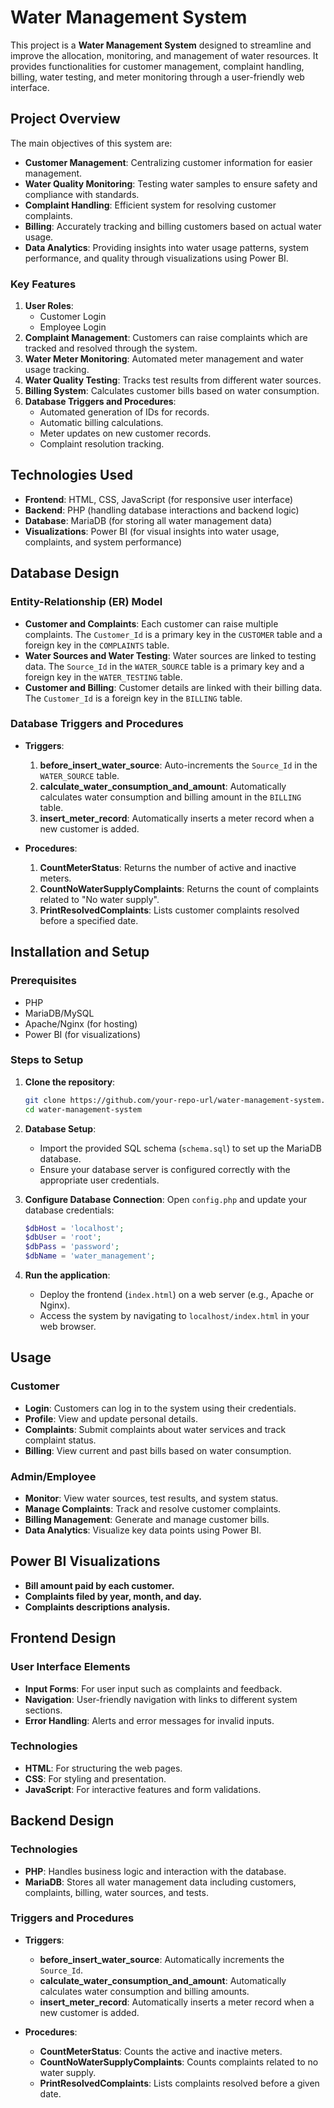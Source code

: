 # Water Management System

This project is a **Water Management System** designed to streamline and improve the allocation, monitoring, and management of water resources. It provides functionalities for customer management, complaint handling, billing, water testing, and meter monitoring through a user-friendly web interface.

## Project Overview
The main objectives of this system are:
- **Customer Management**: Centralizing customer information for easier management.
- **Water Quality Monitoring**: Testing water samples to ensure safety and compliance with standards.
- **Complaint Handling**: Efficient system for resolving customer complaints.
- **Billing**: Accurately tracking and billing customers based on actual water usage.
- **Data Analytics**: Providing insights into water usage patterns, system performance, and quality through visualizations using Power BI.

### Key Features
1. **User Roles**:
   - Customer Login
   - Employee Login
2. **Complaint Management**: Customers can raise complaints which are tracked and resolved through the system.
3. **Water Meter Monitoring**: Automated meter management and water usage tracking.
4. **Water Quality Testing**: Tracks test results from different water sources.
5. **Billing System**: Calculates customer bills based on water consumption.
6. **Database Triggers and Procedures**:
   - Automated generation of IDs for records.
   - Automatic billing calculations.
   - Meter updates on new customer records.
   - Complaint resolution tracking.

## Technologies Used
- **Frontend**: HTML, CSS, JavaScript (for responsive user interface)
- **Backend**: PHP (handling database interactions and backend logic)
- **Database**: MariaDB (for storing all water management data)
- **Visualizations**: Power BI (for visual insights into water usage, complaints, and system performance)

## Database Design

### Entity-Relationship (ER) Model
- **Customer and Complaints**: Each customer can raise multiple complaints. The `Customer_Id` is a primary key in the `CUSTOMER` table and a foreign key in the `COMPLAINTS` table.
- **Water Sources and Water Testing**: Water sources are linked to testing data. The `Source_Id` in the `WATER_SOURCE` table is a primary key and a foreign key in the `WATER_TESTING` table.
- **Customer and Billing**: Customer details are linked with their billing data. The `Customer_Id` is a foreign key in the `BILLING` table.

### Database Triggers and Procedures
- **Triggers**:
    1. **before_insert_water_source**: Auto-increments the `Source_Id` in the `WATER_SOURCE` table.
    2. **calculate_water_consumption_and_amount**: Automatically calculates water consumption and billing amount in the `BILLING` table.
    3. **insert_meter_record**: Automatically inserts a meter record when a new customer is added.
    
- **Procedures**:
    1. **CountMeterStatus**: Returns the number of active and inactive meters.
    2. **CountNoWaterSupplyComplaints**: Returns the count of complaints related to "No water supply".
    3. **PrintResolvedComplaints**: Lists customer complaints resolved before a specified date.

## Installation and Setup

### Prerequisites
- PHP
- MariaDB/MySQL
- Apache/Nginx (for hosting)
- Power BI (for visualizations)

### Steps to Setup

1. **Clone the repository**:
    ```bash
    git clone https://github.com/your-repo-url/water-management-system.git
    cd water-management-system
    ```

2. **Database Setup**:
    - Import the provided SQL schema (`schema.sql`) to set up the MariaDB database.
    - Ensure your database server is configured correctly with the appropriate user credentials.

3. **Configure Database Connection**:
    Open `config.php` and update your database credentials:
    ```php
    $dbHost = 'localhost';
    $dbUser = 'root';
    $dbPass = 'password';
    $dbName = 'water_management';
    ```

4. **Run the application**:
    - Deploy the frontend (`index.html`) on a web server (e.g., Apache or Nginx).
    - Access the system by navigating to `localhost/index.html` in your web browser.

## Usage

### Customer
- **Login**: Customers can log in to the system using their credentials.
- **Profile**: View and update personal details.
- **Complaints**: Submit complaints about water services and track complaint status.
- **Billing**: View current and past bills based on water consumption.

### Admin/Employee
- **Monitor**: View water sources, test results, and system status.
- **Manage Complaints**: Track and resolve customer complaints.
- **Billing Management**: Generate and manage customer bills.
- **Data Analytics**: Visualize key data points using Power BI.

## Power BI Visualizations
- **Bill amount paid by each customer.**
- **Complaints filed by year, month, and day.**
- **Complaints descriptions analysis.**

## Frontend Design

### User Interface Elements
- **Input Forms**: For user input such as complaints and feedback.
- **Navigation**: User-friendly navigation with links to different system sections.
- **Error Handling**: Alerts and error messages for invalid inputs.

### Technologies
- **HTML**: For structuring the web pages.
- **CSS**: For styling and presentation.
- **JavaScript**: For interactive features and form validations.

## Backend Design

### Technologies
- **PHP**: Handles business logic and interaction with the database.
- **MariaDB**: Stores all water management data including customers, complaints, billing, water sources, and tests.

### Triggers and Procedures
- **Triggers**:
    - **before_insert_water_source**: Automatically increments the `Source_Id`.
    - **calculate_water_consumption_and_amount**: Automatically calculates water consumption and billing amounts.
    - **insert_meter_record**: Automatically inserts a meter record when a new customer is added.

- **Procedures**:
    - **CountMeterStatus**: Counts the active and inactive meters.
    - **CountNoWaterSupplyComplaints**: Counts complaints related to no water supply.
    - **PrintResolvedComplaints**: Lists complaints resolved before a given date.

